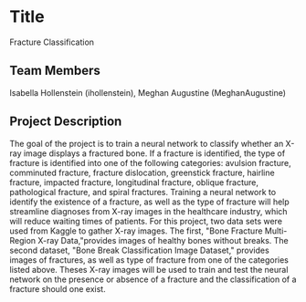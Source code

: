 # Title
Fracture Classification

## Team Members
Isabella Hollenstein (ihollenstein), Meghan Augustine (MeghanAugustine)

## Project Description
The goal of the project is to train a neural network to classify whether an X-ray image displays a fractured bone.  If a fracture is identified, the type of fracture is identified into one of the following categories: avulsion fracture, comminuted fracture, fracture dislocation, greenstick fracture, hairline fracture, impacted fracture, longitudinal fracture, oblique fracture, pathological fracture, and spiral fractures.  Training a neural network to identify the existence of a fracture, as well as the type of fracture will help streamline diagnoses from X-ray images in the healthcare industry, which will reduce waiting times of patients.  For this project, two data sets were used from Kaggle to gather X-ray images.  The first, "Bone Fracture Multi-Region X-ray Data,"provides images of healthy bones without breaks.  The second dataset, "Bone Break Classification Image Dataset,"  provides images of fractures, as well as type of fracture from one of the categories listed above.  Theses X-ray images will be used to train and test the neural network on the presence or absence of a fracture and the classification of a fracture should one exist.
